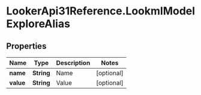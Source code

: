 # LookerApi31Reference.LookmlModelExploreAlias

## Properties
Name | Type | Description | Notes
------------ | ------------- | ------------- | -------------
**name** | **String** | Name | [optional] 
**value** | **String** | Value | [optional] 


